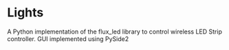 # Lights
A Python implementation of the flux_led library to control wireless LED Strip controller.
GUI implemented using PySide2
